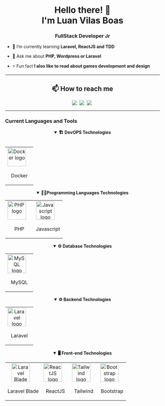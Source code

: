 <h1 align="center">Hello there! 👋 <br> I'm Luan Vilas Boas</h1> 
<h3 align="center">FullStack Developer Jr</h3>

- 🌱 I’m currently learning **Laravel, ReactJS and TDD**

- 💬 Ask me about **PHP, Wordpress or Laravel**

- ⚡ Fun fact **I also like to read about games development and design**
<hr/>
<h2 align="center">📫 How to reach me</h2>

<div align = "center">
    <a href="https://api.whatsapp.com/send/?phone=5521982361213" target="_blank"><img src="https://img.shields.io/badge/-whatsapp-green?style=for-the-badge&logo=WhatsApp&logoColor=white"></a>&nbsp;
    <a href="https://www.linkedin.com/in/luanvilasboas-desenvolvedor/" target="_blank"><img src="https://img.shields.io/badge/-LinkedIn-%230077B5?style=for-the-badge&logo=linkedin&logoColor=white"></a>&nbsp;
    <a href="mailto:luanvilas0@gmail.com"><img src="https://img.shields.io/badge/-Gmail-red?style=for-the-badge&logo=Gmail&logoColor=white"></a>&nbsp;
</div>
<hr/>
<h3>Current Languages and Tools</h3>

<details align="center" open>
    <summary align="center"><b>🏗️ DevOPS Technologies</b></summary>
    <br>
    <table align="center">
        <tbody td align="center">
          <tr>
            <td align="center">
                <img
                  src="https://cdn.jsdelivr.net/gh/devicons/devicon/icons/docker/docker-original.svg"
                  height="60"
                  alt="Docker logo"
                />
                <img width="12" /><br><p>Docker</p>
            </td>
          </tr>
        </tbody>
    </table>
</details>

<details align="center" open>
    <summary align="center"><b>👨‍💻Programming Languages Technologies</b></summary>
    <table align="center">
        <tbody td align="center">
          <tr>
            <td align="center">
                <img
                  src="https://cdn.jsdelivr.net/gh/devicons/devicon/icons/php/php-original.svg"
                  height="60"
                  alt="PHP logo"
                />
                <img width="12" /><br><p>PHP</p>
            </td>
            <td align="center">
                <img
                  src="https://cdn.jsdelivr.net/gh/devicons/devicon/icons/javascript/javascript-original.svg"
                  height="60"
                  alt="Javascript logo"
                />
                <img width="12" /><br><p>Javascript</p>
            </td>
          </tr>
        </tbody>
    </table>
</details>

<details align="center" open>
    <summary align="center"><b>⚙️ Database Technologies</b></summary>
    <table align="center">
        <tbody td align="center">
          <tr>
            <td align="center">
                <img
                    src="https://cdn.jsdelivr.net/gh/devicons/devicon/icons/mysql/mysql-original.svg"
                    height="60"
                    alt="MySQL logo"
                />
                <img width="12" /><br><p>MySQL</p> 
            </td>
          </tr>
        </tbody>
    </table>
</details>

<details align="center" open>
    <summary align="center"><b>⚙️ Backend Technologies</b></summary>
    <table align="center">
        <tbody td align="center">
          <tr>
            <td align="center">
                <img
                    src="https://cdn.jsdelivr.net/gh/devicons/devicon/icons/laravel/laravel-original.svg"
                    height="60"
                    alt="Laravel logo"
                />
                <img width="12" /><br><p>Laravel</p>
            </td>
          </tr>
        </tbody>
    </table>
</details>

<details align="center" open>
    <summary align="center"><b>🖥️ Front-end Technologies</b></summary>
    <table align="center">
        <tbody td align="center">
          <tr>
            <td align="center">
                <img
                    src="https://cdn.jsdelivr.net/gh/devicons/devicon/icons/laravel/laravel-original.svg"
                    height="60"
                    alt="Laravel Blade logo"
                />
                <img width="12" /><br><p>Laravel Blade</p>
            </td>
            <td align="center">
                <img
                    src="https://cdn.jsdelivr.net/gh/devicons/devicon/icons/react/react-original.svg"
                    height="60"
                    alt="ReactJS logo"
                />
                <img width="12" /> <br><p>ReactJS</p>
            </td>
            <td align="center">
                <img
                    src="https://cdn.jsdelivr.net/gh/devicons/devicon/icons/tailwindcss/tailwindcss-original.svg"
                    height="60"
                    alt="Tailwind logo"
                />
                <img width="12" /><br><p>Tailwind</p>
            </td>
            <td align="center">
                <img
                    src="https://cdn.jsdelivr.net/gh/devicons/devicon/icons/bootstrap/bootstrap-original.svg"
                    height="60"
                    alt="Bootstrap logo"
                />
                <img width="12" /><br><p>Bootstrap</p> 
            </td>
          </tr>
        </tbody>
    </table>
</details>
